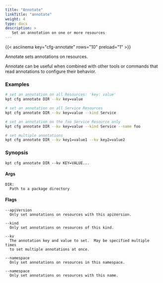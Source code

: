 ```yaml
---
title: "Annotate"
linkTitle: "annotate"
weight: 4
type: docs
description: >
   Set an annotation on one or more resources
---
```

<!--mdtogo:Short
    Set an annotation on one or more resources
-->

{{< asciinema key="cfg-annotate" rows="10" preload="1" >}}

Annotate sets annotations on resources.

Annotate can be useful when combined with other tools or commands that
read annotations to configure their behavior.

### Examples
<!--mdtogo:Examples-->
```sh
# set an annotation on all Resources: 'key: value'
kpt cfg annotate DIR --kv key=value
```

```sh
# set an annotation on all Service Resources
kpt cfg annotate DIR --kv key=value --kind Service
```

```sh
# set an annotation on the foo Service Resource only
kpt cfg annotate DIR --kv key=value --kind Service --name foo
```

```sh
# set multiple annotations
kpt cfg annotate DIR --kv key1=value1 --kv key2=value2
```
<!--mdtogo-->

### Synopsis
<!--mdtogo:Long-->
```
kpt cfg annotate DIR --kv KEY=VALUE...
```

#### Args
```
DIR:
  Path to a package directory
```

#### Flags
```
--apiVersion
  Only set annotations on resources with this apiVersion.

--kind
  Only set annotations on resources of this kind.

--kv
  The annotation key and value to set.  May be specified multiple times
  to set multiple annotations at once.

--namespace
  Only set annotations on resources in this namespace.

--namespace
  Only set annotations on resources with this name.
```
<!--mdtogo-->
